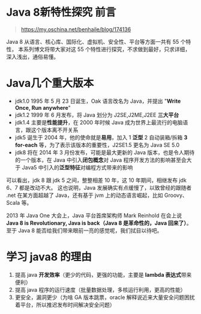 

Java 8新特性探究 前言
======
> https://my.oschina.net/benhaile/blog/174136

Java 8 从语言、核心库、国际化、虚拟机、安全性、平台等方面一共有 55 个特性，
本系列博文将带大家对这 55 个特性进行探究，不求做到最好，只求详细，深入浅出，通俗易懂。


# Java几个重大版本
* jdk1.0 1995 年 5 月 23 日诞生，Oak 语言改名为 Java，并提出 "**Write Once, Run anywhere**"
* jdk1.2 1999 年 6 月发布，将 Java 划分为 J2SE,J2ME,J2EE **三大平台**
* jdk1.4 主要是**性能提升**，在 2000 年时候 Java 成为世界上最流行的电脑语言，跟这个版本离不开关系
* jdk5 诞生于 2004 年，他的使命就是**易用**，加入 1 **泛型**  2 自动装箱/拆箱  **3 for-each** 等，为了表示该版本的重要性，J2SE1.5 更名为 Java SE 5.0
* jdk8 将在 2014 年 3 月份发布，可能是最大更新的 Java 版本，也是令人期待的一个版本，在 Java 中引入**闭包概念**对 Java 程序开发方法的影响甚至会大于 Java5 中引入的**泛型特征**对编程方式带来的影响

可以看出，jdk 8 跟 jdk 5 之间，整整相差 10 年，这 10 年期间，相继发布 jdk 6、7 都是改动不大。
这也说明，Java 发展确实有点缓慢了，以致曾经的跟随者 .net 在某方面超越了 Java，还有基于 jvm 上的动态语言崛起，比如 Groovy、Scala 等。

2013 年 Java One 大会上，Java 平台首席架构师 Mark Reinhold 在会上说 **Java 8 is Revolutionary, Java is back（Java 8 是革命性的，Java 回来了）**。
至于 Java 8 能否给我们带来眼前一亮的感觉呢，我们拭目以待吧。


# 学习 java8 的理由
1. 提高 java **开发效率**（更少的代码，更强的功能，主要是 **lambda 表达式**带来便利）
2. 提高 java 程序的运行速度（批量数据处理，多核运行利用，更高的性能）
3. 更安全，漏洞更少（为啥 GA 版本跳票，oracle 解释说近来大量安全问题困扰着平台，所以推迟发布时间解决安全问题）

